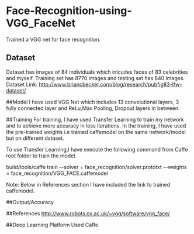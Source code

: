 # Face-Recognition-using-VGG_FaceNet
Trained a VGG net for face recognition.

## Dataset
Dataset has images of 84 individuals which inlcudes faces of 83 celebrities and myself. Training set has 8770 images and 
testing set has 840 images. 
Dataset Link: http://www.briancbecker.com/blog/research/pubfig83-lfw-dataset/

##Model
I have used VGG Net which includes 13 convolutional layers, 3 fully connected layer and ReLu,Max Pooling, Dropout layers in between. 

##Training
For training, I have used Transfer Learning to train my network and to achieve more accuracy in less iterations. In the training, 
I have used the pre-trained weights i.e trained caffemodel on the same network/model but on different dataset.
 
To use Transfer Learning,I have execute the following command from Caffe root folder to train the model.

build/tools/caffe train --solver = face_recognition/solver.prototxt --weights = face_recognition/VGG_FACE.caffemodel

Note: Below in References section I have included the link to trained caffemodel.

##Output/Accuracy



##References
http://www.robots.ox.ac.uk/~vgg/software/vgg_face/

##Deep Learning Platform Used
Caffe
